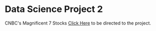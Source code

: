 # Data Science Project 2
CNBC's Magnificent 7 Stocks
[Click Here](StockMarketAnalysisProject.ipynb) to be directed to the project.
